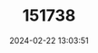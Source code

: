---
title: "151738"
category: "Mammillaria sphaerica"
draft: false
date: 2024-02-22 13:03:51
languages:
  English: ["Long Mamma Nipple Cactus", "Longspine Nipple Cactus", "Pale mammillaria"]
  Spanish; Castilian: ["Biznaga Esférica"]
---